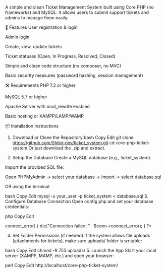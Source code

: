 A simple and clean Ticket Management System built using Core PHP (no frameworks) and MySQL. It allows users to submit support tickets and admins to manage them easily.

🚀 Features
User registration & login

Admin login

Create, view, update tickets

Ticket statuses (Open, In Progress, Resolved, Closed)

Simple and clean code structure (no composer, no MVC)

Basic security measures (password hashing, session management)

🛠 Requirements
PHP 7.2 or higher

MySQL 5.7 or higher

Apache Server with mod_rewrite enabled

Basic hosting or XAMPP/LAMP/WAMP

📦 Installation Instructions
1. Download or Clone the Repository
bash
Copy
Edit
git clone https://github.com/Shilpi-dev/ticket_system.git
cd core-php-ticket-system
Or just download the .zip and extract.

2. Setup the Database
Create a MySQL database (e.g., ticket_system).

Import the provided SQL file:

Open PHPMyAdmin → select your database → Import → select database.sql

OR using the terminal:

bash
Copy
Edit
mysql -u your_user -p ticket_system < database.sql
3. Configure Database Connection
Open config.php and set your database credentials:

php
Copy
Edit
<?php
$host = "localhost";
$db   = "ticket_system";
$user = "root";
$pass = ""; // your db password

$conn = new mysqli($host, $user, $pass, $db);
if ($conn->connect_error) {
    die("Connection failed: " . $conn->connect_error);
}
?>
4. Set Folder Permissions (if needed)
If the system allows file uploads (attachments for tickets), make sure uploads/ folder is writable:

bash
Copy
Edit
chmod -R 755 uploads/
5. Launch the App
Start your local server (XAMPP, MAMP, etc.) and open your browser:

perl
Copy
Edit
http://localhost/core-php-ticket-system/
